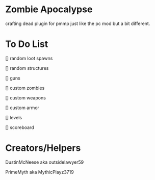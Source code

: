 # Zombie Apocalypse 
crafting dead plugin for pmmp 
just like the pc mod but a bit different.

# To Do List 
 [] random loot spawns 

 [] random structures 

 [] guns 

 [] custom zombies 

 [] custom weapons 

 [] custom armor 

 [] levels 

 [] scoreboard

# Creators/Helpers 
DustinMcNeese aka outsidelawyer59 

PrimeMyth aka MythicPlayz3719

